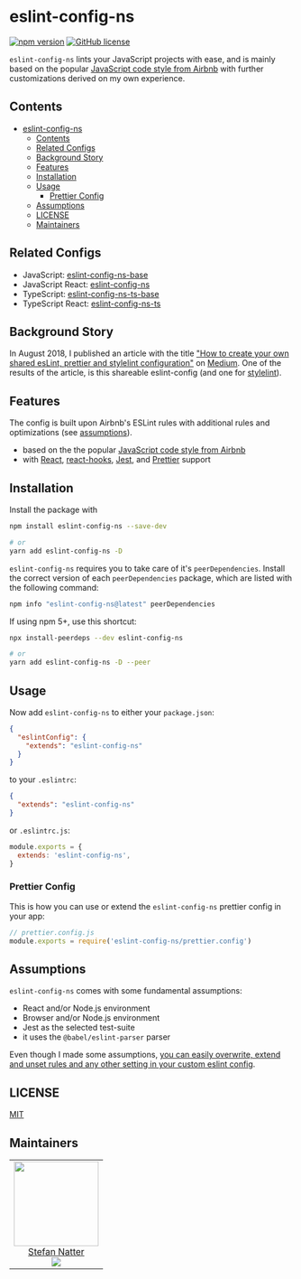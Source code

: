 # eslint-config-ns

[![npm version](https://badge.fury.io/js/eslint-config-ns.svg)](https://badge.fury.io/js/eslint-config-ns)
[![GitHub license](https://img.shields.io/github/license/natterstefan/eslint-config-ns.svg)](https://github.com/natterstefan/eslint-config-ns/blob/main/LICENSE)

`eslint-config-ns` lints your JavaScript projects with ease, and is mainly based
on the popular
[JavaScript code style from Airbnb](https://www.npmjs.com/package/eslint-config-airbnb)
with further customizations derived on my own experience.

## Contents

- [eslint-config-ns](#eslint-config-ns)
  - [Contents](#contents)
  - [Related Configs](#related-configs)
  - [Background Story](#background-story)
  - [Features](#features)
  - [Installation](#installation)
  - [Usage](#usage)
    - [Prettier Config](#prettier-config)
  - [Assumptions](#assumptions)
  - [LICENSE](#license)
  - [Maintainers](#maintainers)

## Related Configs

- JavaScript:
  [eslint-config-ns-base](https://www.npmjs.com/package/eslint-config-ns-base)
- JavaScript React:
  [eslint-config-ns](https://www.npmjs.com/package/eslint-config-ns)
- TypeScript:
  [eslint-config-ns-ts-base](https://www.npmjs.com/package/eslint-config-ns-ts-base)
- TypeScript React:
  [eslint-config-ns-ts](https://www.npmjs.com/package/eslint-config-ns-ts)

## Background Story

In August 2018, I published an article with the title
["How to create your own shared esLint, prettier and stylelint configuration"](https://nttr.st/2MOAAGc)
on [Medium](http://nttr.st/1REplMW). One of the results of the article, is this
shareable eslint-config (and one for [stylelint](https://nttr.st/2OUpTQP)).

## Features

The config is built upon Airbnb's ESLint rules with additional rules and
optimizations (see [assumptions](#assumptions)).

- based on the the popular
  [JavaScript code style from Airbnb](https://www.npmjs.com/package/eslint-config-airbnb)
- with [React](https://reactjs.org/),
  [react-hooks](https://reactjs.org/docs/hooks-intro.html),
  [Jest](https://jestjs.io/), and
  [Prettier](https://prettier.io/docs/en/eslint.html#use-eslint-to-run-prettier)
  support

## Installation

Install the package with

```sh
npm install eslint-config-ns --save-dev

# or
yarn add eslint-config-ns -D
```

`eslint-config-ns` requires you to take care of it's `peerDependencies`. Install
the correct version of each `peerDependencies` package, which are listed with
the following command:

```sh
npm info "eslint-config-ns@latest" peerDependencies
```

If using npm 5+, use this shortcut:

```sh
npx install-peerdeps --dev eslint-config-ns

# or
yarn add eslint-config-ns -D --peer
```

## Usage

Now add `eslint-config-ns` to either your `package.json`:

```json
{
  "eslintConfig": {
    "extends": "eslint-config-ns"
  }
}
```

to your `.eslintrc`:

```json
{
  "extends": "eslint-config-ns"
}
```

or `.eslintrc.js`:

```js
module.exports = {
  extends: 'eslint-config-ns',
}
```

### Prettier Config

This is how you can use or extend the `eslint-config-ns` prettier config in your
app:

```js
// prettier.config.js
module.exports = require('eslint-config-ns/prettier.config')
```

## Assumptions

`eslint-config-ns` comes with some fundamental assumptions:

- React and/or Node.js environment
- Browser and/or Node.js environment
- Jest as the selected test-suite
- it uses the `@babel/eslint-parser` parser

Even though I made some assumptions,
[you can easily overwrite, extend and unset rules and any other setting in your custom eslint config](https://eslint.org/docs/user-guide/configuring).

## LICENSE

[MIT](LICENSE)

## Maintainers

<!-- prettier-ignore-start -->
<!-- markdownlint-disable -->
<table>
  <tbody>
    <tr>
      <td align="center">
        <a href="https://github.com/natterstefan">
          <img width="150" height="150" src="https://github.com/natterstefan.png?v=3&s=150">
          </br>
          Stefan Natter
        </a>
        <div>
          <a href="https://twitter.com/natterstefan">
            <img src="https://img.shields.io/twitter/follow/natterstefan.svg?style=social&label=Follow" />
          </a>
        </div>
      </td>
    </tr>
  <tbody>
</table>
<!-- markdownlint-enable -->
<!-- prettier-ignore-end -->
